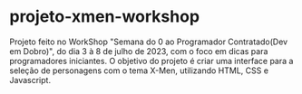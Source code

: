 # projeto-xmen-workshop

Projeto feito no WorkShop "Semana do 0 ao Programador Contratado(Dev em Dobro)", do dia 3 à 8 de julho de 2023, com o foco em dicas para programadores iniciantes. O objetivo do projeto é criar uma interface para a seleção de personagens com o tema X-Men, utilizando HTML, CSS e Javascript.
